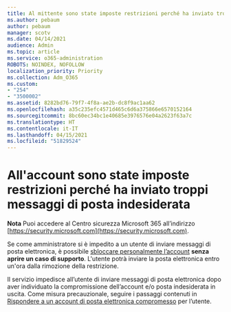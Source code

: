 ```yaml
---
title: Al mittente sono state imposte restrizioni perché ha inviato troppi messaggi di posta indesiderata
ms.author: pebaum
author: pebaum
manager: scotv
ms.date: 04/14/2021
audience: Admin
ms.topic: article
ms.service: o365-administration
ROBOTS: NOINDEX, NOFOLLOW
localization_priority: Priority
ms.collection: Adm_O365
ms.custom:
- "254"
- "3500002"
ms.assetid: 8282bd76-79f7-4f8a-ae2b-dc8f9ac1aa62
ms.openlocfilehash: a35c235efc4571d465c6d6a375866e6570152164
ms.sourcegitcommit: 8bc60ec34bc1e40685e3976576e04a2623f63a7c
ms.translationtype: HT
ms.contentlocale: it-IT
ms.lasthandoff: 04/15/2021
ms.locfileid: "51829524"
---
```

# <a name="account-is-restricted-for-sending-too-much-spam"></a>All'account sono state imposte restrizioni perché ha inviato troppi messaggi di posta indesiderata

**Nota** Puoi accedere al Centro sicurezza Microsoft 365 all’indirizzo [https://security.microsoft.com](https://security.microsoft.com).

Se come amministratore si è impedito a un utente di inviare messaggi di posta elettronica, è possibile [sbloccare personalmente l’account](https://security.microsoft.com/?hash=/restrictedusers) **senza aprire un caso di supporto**. L'utente potrà inviare la posta elettronica entro un'ora dalla rimozione della restrizione.

Il servizio impedisce all’utente di inviare messaggi di posta elettronica dopo aver individuato la compromissione dell’account e/o posta indesiderata in uscita. Come misura precauzionale, seguire i passaggi contenuti in [Rispondere a un account di posta elettronica compromesso](https://docs.microsoft.com/microsoft-365/security/office-365-security/responding-to-a-compromised-email-account) per l’utente.
